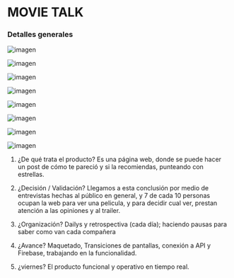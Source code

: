 # MOVIE TALK
### Detalles generales
![imagen](https://s9.postimg.org/8obtl1egv/Whats_App_Image_2018-01-10_at_16.29.32.jpg)

![imagen](https://s9.postimg.org/579rhuxcf/image.jpg) 

![imagen](https://s9.postimg.org/cn913qdcv/image.jpg) 

![imagen](https://s9.postimg.org/4uidbruj3/image.jpg) 

![imagen](https://s9.postimg.org/nzlmlk427/image.jpg) 

![imagen](https://s9.postimg.org/n2jsqoaan/image.jpg)

![imagen](https://s9.postimg.org/ynpdk3o8f/image.jpg) 

![imagen](https://s9.postimg.org/dpj7mbtm7/image.jpg) 

1) ¿De qué trata el producto?
Es una página web, donde se puede hacer un post de cómo te pareció y si la recomiendas, punteando con estrellas.

2) ¿Decisión / Validación?
Llegamos a esta conclusión por medio de entrevistas hechas al público en general, y 7 de cada 10 personas ocupan la web para ver una pelicula, y para decidir cual ver, prestan atención a las opiniones y al trailer.

3) ¿Organización?
Dailys y retrospectiva (cada día); haciendo pausas para saber como van cada compañera


4) ¿Avance?
Maquetado, Transiciones de pantallas, conexión a API y Firebase, trabajando en la funcionalidad.


5) ¿viernes?
El producto funcional y operativo en tiempo real.  


